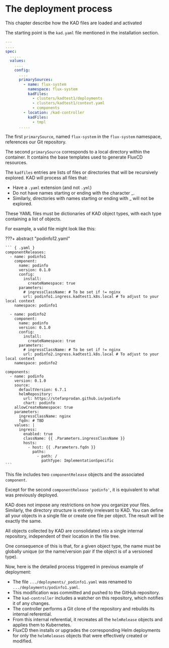 # The deployment process

This chapter describe how the KAD files are loaded and activated

The starting point is the `kad.yaml` file mentioned in the installation section.

``` yaml
---
.... 
spec:
  .....
  values:
    ....
    config:
      ....
      primarySources:
        - name: flux-system
          namespace: flux-system
          kadFiles:
            - clusters/kadtest1/deployments
            - clusters/kadtest1/context.yaml
            - components
        - location: /kad-controller
          kadFiles:
            - tmpl            
      .....
```

The first `primarySource`, named `flux-system` in the `flux-system` namespace, references our Git repository.

The second `primarySource` corresponds to a local directory within the container. It contains the base templates used to
generate FluxCD resources.

The `kadfiles` entries are lists of files or directories that will be recursively explored. KAD will process all files that:

- Have a `.yaml` extension (and not `.yml`)
- Do not have names starting or ending with the character _.
- Similarly, directories with names starting or ending with _ will not be explored.

These YAML files must be dictionaries of KAD object types, with each type containing a list of objects.

For example, a valid file might look like this:

???+ abstract "podinfo12.yaml"

    ``` { .yaml }
    componentReleases:
      - name: podinfo1
        component:
          name: podinfo
          version: 0.1.0
          config:
            install:
              createNamespace: true
          parameters:
            # ingressClassName: # To be set if != nginx
            url: podinfo1.ingress.kadtest1.k8s.local # To adjust to your local context
        namespace: podinfo1
    
      - name: podinfo2
        component:
          name: podinfo
          version: 0.1.0
          config:
            install:
              createNamespace: true
          parameters:
            # ingressClassName: # To be set if != nginx
            url: podinfo2.ingress.kadtest1.k8s.local # To adjust to your local context
        namespace: podinfo2
    
    components:
      - name: podinfo
        version: 0.1.0
        source:
          defaultVersion: 6.7.1
          helmRepository:
            url: https://stefanprodan.github.io/podinfo
            chart: podinfo
        allowCreateNamespace: true
        parameters:
          ingressClassName: nginx
          fqdn: # TBD
        values: |
          ingress:
            enabled: true
            className: {{ .Parameters.ingressClassName }}
            hosts:
              - host: {{ .Parameters.fqdn }}
                paths:
                  - path: /
                    pathType: ImplementationSpecific
    ```

This file includes two `componentRelease` objects and the associated `component`.

Except for the second `componentRelease` `'podinfo'`, it is equivalent to what was previously deployed.

KAD does not impose any restrictions on how you organize your files. Similarly, the directory structure is entirely
irrelevant to KAD. You can define all your objects in a single file or create one file per object. The result will be exactly the same.

All objects collected by KAD are consolidated into a single internal repository, independent of their location in the file tree.

One consequence of this is that, for a given object type, the name must be globally unique (or the name/version pair if
the object is of a versioned type).

Now, here is the detailed process triggered in previous example of deployment:

- The file `.../deployments/_podinfo1.yaml` was renamed to `.../deployments/podinfo1.yaml`.
- This modification was committed and pushed to the GitHub repository.
- The `kad-controller` includes a watcher on this repository, which notifies it of any changes.
- The controller performs a Git clone of the repository and rebuilds its internal referential.
- From this internal referential, it recreates all the `helmRelease` objects and applies them to Kubernetes.
- FluxCD then installs or upgrades the corresponding Helm deployments for only the `helmReleases` objects that were
  effectively created or modified.



